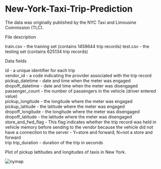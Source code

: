 # New-York-Taxi-Trip-Prediction


The data was originally published by the NYC Taxi and Limousine Commission (TLC).

File description

train.csv - the training set (contains 1458644 trip records) test.csv - the testing set (contains 625134 trip records)

Data fields

id - a unique identifier for each trip     
vendor_id - a code indicating the provider associated with the trip record       
pickup_datetime - date and time when the meter was engaged       
dropoff_datetime - date and time when the meter was disengaged passenger_count - the number of passengers in the vehicle (driver entered value)         
pickup_longitude - the longitude where the meter was engaged         
pickup_latitude - the latitude where the meter was engaged       
dropoff_longitude - the longitude where the meter was disengaged      
dropoff_latitude - the latitude where the meter was disengaged       
store_and_fwd_flag - This flag indicates whether the trip record was held in vehicle memory before sending to the vendor because the vehicle did not have a connection to the server - Y=store and forward; N=not a store and forward       
trip trip_duration - duration of the trip in seconds


Plot of pickup lattitudes and longitudes of taxis in New York.

![nymap](https://user-images.githubusercontent.com/35272993/45602118-01455780-b9de-11e8-98dc-61a739597cd9.PNG)

